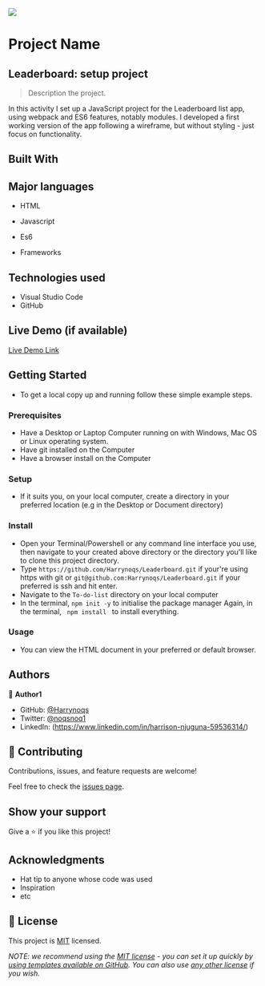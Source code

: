 ![](https://img.shields.io/badge/Microverse-blueviolet)

# Project Name
## Leaderboard: setup project

> Description the project.

In this activity I set up a JavaScript project for the Leaderboard list app, using webpack and ES6 features, notably modules. 
I developed a first working version of the app following a wireframe, but without styling - just focus on functionality.


## Built With

## Major languages
- HTML
- Javascript
- Es6

- Frameworks

## Technologies used
- Visual Studio Code
- GitHub

## Live Demo (if available)

[Live Demo Link]()


## Getting Started

- To get a local copy up and running follow these simple example steps.

### Prerequisites
- Have a Desktop or Laptop Computer running on with Windows, Mac OS or Linux operating system.
- Have git installed on the Computer
- Have a browser install on the Computer
### Setup
- If it suits you, on your local computer, create a directory in your preferred location (e.g in the Desktop or Document directory)
### Install
- Open your Terminal/Powershell or any command line interface you use, then navigate to your created above directory or the directory you'll like to clone this project directory.
- Type `https://github.com/Harrynoqs/Leaderboard.git` if your're using https with git
 or `git@github.com:Harrynoqs/Leaderboard.git` if your preferred is ssh and hit enter.
- Navigate to the `To-do-list` directory on your local computer
- In the terminal, <code>npm init -y</code> to initialise the package manager
Again, in the terminal, <code> npm install </code> to install everything.

### Usage
- You can view the HTML document in your preferred or default browser.

## Authors

👤 **Author1**

- GitHub: [@Harrynoqs](https://github.com/githubhandle)
- Twitter: [@noqsnoq1](https://twitter.com/twitterhandle)
- LinkedIn: (https://www.linkedin.com/in/harrison-njuguna-59536314/)

## 🤝 Contributing

Contributions, issues, and feature requests are welcome!

Feel free to check the [issues page](../../issues/).

## Show your support

Give a ⭐️ if you like this project!

## Acknowledgments

- Hat tip to anyone whose code was used
- Inspiration
- etc

## 📝 License

This project is [MIT](./LICENSE) licensed.

_NOTE: we recommend using the [MIT license](https://choosealicense.com/licenses/mit/) - you can set it up quickly by [using templates available on GitHub](https://docs.github.com/en/communities/setting-up-your-project-for-healthy-contributions/adding-a-license-to-a-repository). You can also use [any other license](https://choosealicense.com/licenses/) if you wish._
